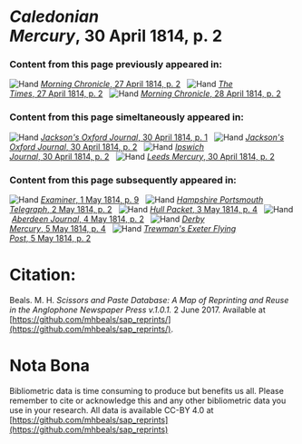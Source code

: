 # *Caledonian Mercury*, 30 April 1814, p. 2  
  
### Content from this page previously appeared in:  
![Hand](http://scissorsandpaste.net/wp-content/uploads/2017/06/smallhandpointer.png) [*Morning Chronicle*, 27 April 1814, p. 2](https://mhbeals.github.io/sap_html/Morning-Chronicle/Morning-Chronicle-27-April-1814-p-2)  
![Hand](http://scissorsandpaste.net/wp-content/uploads/2017/06/smallhandpointer.png) [*The Times*, 27 April 1814, p. 2](https://mhbeals.github.io/sap_html/The-Times/The-Times-27-April-1814-p-2)  
![Hand](http://scissorsandpaste.net/wp-content/uploads/2017/06/smallhandpointer.png) [*Morning Chronicle*, 28 April 1814, p. 2](https://mhbeals.github.io/sap_html/Morning-Chronicle/Morning-Chronicle-28-April-1814-p-2)  
  
### Content from this page simeltaneously appeared in:  
![Hand](http://scissorsandpaste.net/wp-content/uploads/2017/06/smallhandpointer.png) [*Jackson's Oxford Journal*, 30 April 1814, p. 1](https://mhbeals.github.io/sap_html/Jackson's-Oxford-Journal/Jackson's-Oxford-Journal-30-April-1814-p-1)  
![Hand](http://scissorsandpaste.net/wp-content/uploads/2017/06/smallhandpointer.png) [*Jackson's Oxford Journal*, 30 April 1814, p. 2](https://mhbeals.github.io/sap_html/Jackson's-Oxford-Journal/Jackson's-Oxford-Journal-30-April-1814-p-2)  
![Hand](http://scissorsandpaste.net/wp-content/uploads/2017/06/smallhandpointer.png) [*Ipswich Journal*, 30 April 1814, p. 2](https://mhbeals.github.io/sap_html/Ipswich-Journal/Ipswich-Journal-30-April-1814-p-2)  
![Hand](http://scissorsandpaste.net/wp-content/uploads/2017/06/smallhandpointer.png) [*Leeds Mercury*, 30 April 1814, p. 2](https://mhbeals.github.io/sap_html/Leeds-Mercury/Leeds-Mercury-30-April-1814-p-2)  
  
### Content from this page subsequently appeared in:  
![Hand](http://scissorsandpaste.net/wp-content/uploads/2017/06/smallhandpointer.png) [*Examiner*, 1 May 1814, p. 9](https://mhbeals.github.io/sap_html/Examiner/Examiner-1-May-1814-p-9)  
![Hand](http://scissorsandpaste.net/wp-content/uploads/2017/06/smallhandpointer.png) [*Hampshire Portsmouth Telegraph*, 2 May 1814, p. 2](https://mhbeals.github.io/sap_html/Hampshire-Portsmouth-Telegraph/Hampshire-Portsmouth-Telegraph-2-May-1814-p-2)  
![Hand](http://scissorsandpaste.net/wp-content/uploads/2017/06/smallhandpointer.png) [*Hull Packet*, 3 May 1814, p. 4](https://mhbeals.github.io/sap_html/Hull-Packet/Hull-Packet-3-May-1814-p-4)  
![Hand](http://scissorsandpaste.net/wp-content/uploads/2017/06/smallhandpointer.png) [*Aberdeen Journal*, 4 May 1814, p. 2](https://mhbeals.github.io/sap_html/Aberdeen-Journal/Aberdeen-Journal-4-May-1814-p-2)  
![Hand](http://scissorsandpaste.net/wp-content/uploads/2017/06/smallhandpointer.png) [*Derby Mercury*, 5 May 1814, p. 4](https://mhbeals.github.io/sap_html/Derby-Mercury/Derby-Mercury-5-May-1814-p-4)  
![Hand](http://scissorsandpaste.net/wp-content/uploads/2017/06/smallhandpointer.png) [*Trewman's Exeter Flying Post*, 5 May 1814, p. 2](https://mhbeals.github.io/sap_html/Trewman's-Exeter-Flying-Post/Trewman's-Exeter-Flying-Post-5-May-1814-p-2)  


# Citation: 

Beals. M. H. *Scissors and Paste Database: A Map of Reprinting and Reuse in the Anglophone Newspaper Press v.1.0.1.* 2 June 2017. Available at [https://github.com/mhbeals/sap_reprints/](https://github.com/mhbeals/sap_reprints/). 

# Nota Bona

Bibliometric data is time consuming to produce but benefits us all. Please remember to cite or acknowledge this and any other bibliometric data you use in your research. All data is available CC-BY 4.0 at [https://github.com/mhbeals/sap_reprints](https://github.com/mhbeals/sap_reprints)